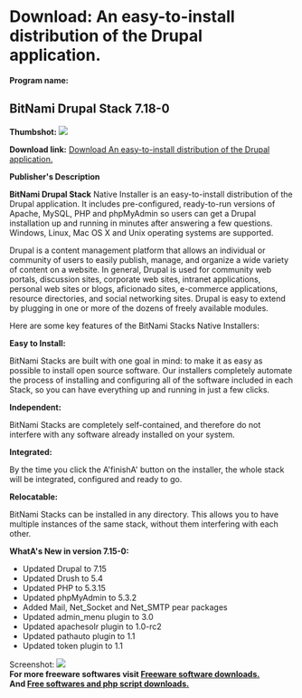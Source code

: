 # Download: An easy-to-install distribution of the Drupal application.

**Program name:**

## BitNami Drupal Stack 7.18-0

  
**Thumbshot:** ![](http://www.freewarefiles.com/screenshot/btnmdrupalstck_md.jpg)   
  
**Download link:** [Download An easy-to-install distribution of the Drupal application.](http://freesoftwares.boysofts.com/BitNami-Drupal-Stack_program_62323.html)  
  


**Publisher's Description**  
  


**BitNami Drupal Stack** Native Installer is an easy-to-install distribution of the Drupal application. It includes pre-configured, ready-to-run versions of Apache, MySQL, PHP and phpMyAdmin so users can get a Drupal installation up and running in minutes after answering a few questions. Windows, Linux, Mac OS X and Unix operating systems are supported. 

Drupal is a content management platform that allows an individual or community of users to easily publish, manage, and organize a wide variety of content on a website. In general, Drupal is used for community web portals, discussion sites, corporate web sites, intranet applications, personal web sites or blogs, aficionado sites, e-commerce applications, resource directories, and social networking sites. Drupal is easy to extend by plugging in one or more of the dozens of freely available modules.

Here are some key features of the BitNami Stacks Native Installers:

**Easy to Install:**

BitNami Stacks are built with one goal in mind: to make it as easy as possible to install open source software. Our installers completely automate the process of installing and configuring all of the software included in each Stack, so you can have everything up and running in just a few clicks.

**Independent:**

BitNami Stacks are completely self-contained, and therefore do not interfere with any software already installed on your system.

**Integrated:**

By the time you click the A'finishA' button on the installer, the whole stack will be integrated, configured and ready to go.

**Relocatable:**

BitNami Stacks can be installed in any directory. This allows you to have multiple instances of the same stack, without them interfering with each other.

**WhatA's New in version 7.15-0:**

  * Updated Drupal to 7.15 
  * Updated Drush to 5.4 
  * Updated PHP to 5.3.15 
  * Updated phpMyAdmin to 5.3.2 
  * Added Mail, Net_Socket and Net_SMTP pear packages 
  * Updated admin_menu plugin to 3.0 
  * Updated apachesolr plugin to 1.0-rc2 
  * Updated pathauto plugin to 1.1 
  * Updated token plugin to 1.1 

  
  
Screenshot: ![](http://www.freewarefiles.com/screenshot/btnmdrupalstck.jpg)   
**For more freeware softwares visit [Freeware software downloads.](http://freesoftwares.boysofts.com/)**   
**And [Free softwares and php script downloads.](http://www.boysofts.com/)**
